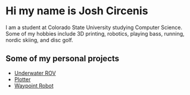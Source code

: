 # Hi my name is Josh Circenis
I am a student at Colorado State University studying Computer Science. Some of my hobbies include 3D printing, robotics, playing bass, running, nordic skiing, and disc golf.

## Some of my personal projects
* [Underwater ROV](https://github.com/JoshCircenis/Underwater-ROV)
* [Plotter](https://github.com/JoshCircenis/Plotter)
* [Waypoint Robot](https://github.com/JoshCircenis/Waypoint-Robot)
